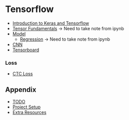 # Tensorflow

- [Introduction to Keras and Tensorflow](./docs/introduction.md)
- [Tensor Fundamentals](./docs/tensor_fundamentals.md) -> Need to take note from ipynb
- [Model](./docs/model.md)
  - [Regression]() -> Need to take note from ipynb
- [CNN](./docs/cnn.md)
- [Tensorboard](./docs/tensorboard.md)

### Loss

- [CTC Loss](./docs/ctc_loss.md)

## Appendix

- [TODO](./TODO.md)
- [Project Setup](./docs/project_setup.md)
- [Extra Resources](./docs/resources.md)
